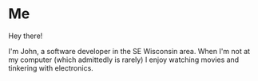 # Me
 
Hey there!

I'm John, a software developer in the SE Wisconsin area. When I'm not at my computer (which admittedly is rarely) I enjoy watching movies and tinkering with electronics.